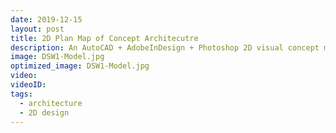 ```yaml
---
date: 2019-12-15
layout: post
title: 2D Plan Map of Concept Architecutre
description: An AutoCAD + AdobeInDesign + Photoshop 2D visual concept map of architecture.
image: DSW1-Model.jpg
optimized_image: DSW1-Model.jpg
video: 
videoID: 
tags:
  - architecture
  - 2D design
---
```

